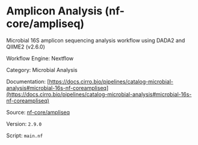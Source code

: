 # Amplicon Analysis (nf-core/ampliseq)

Microbial 16S amplicon sequencing analysis workflow using DADA2 and QIIME2 (v2.6.0)


Workflow Engine: Nextflow


Category: Microbial Analysis


Documentation: [https://docs.cirro.bio/pipelines/catalog-microbial-analysis#microbial-16s-nf-coreampliseq](https://docs.cirro.bio/pipelines/catalog-microbial-analysis#microbial-16s-nf-coreampliseq)


Source: [nf-core/ampliseq](nf-core/ampliseq)


Version: `2.9.0`


Script: `main.nf`
